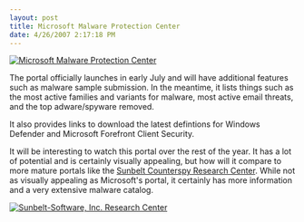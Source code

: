 ```yaml
---
layout: post
title: Microsoft Malware Protection Center
date: 4/26/2007 2:17:18 PM
---
```


[![Microsoft Malware Protection Center](http://www.microsoft.com/security/portal/images/malware_hero.jpg)](http://www.microsoft.com/security/portal/)

The portal officially launches in early July and will have additional features such as malware sample submission. In the meantime, it lists things such as the most active families and variants for malware, most active email threats, and the top adware/spyware removed.

It also provides links to download the latest defintions for Windows Defender and Microsoft Forefront Client Security.

It will be interesting to watch this portal over the rest of the year. It has a lot of potential and is certainly visually appealing, but how will it compare to more mature portals like the [Sunbelt Counterspy Research Center](http://research.sunbelt-software.com/). While not as visually appealing as Microsoft's portal, it certainly has more information and a very extensive malware catalog.

[![Sunbelt-Software, Inc. Research Center](http://research.sunbelt-software.com/img/header_bot.gif)](http://research.sunbelt-software.com/default.aspx "Sunbelt-Software, Inc. Research Center")
